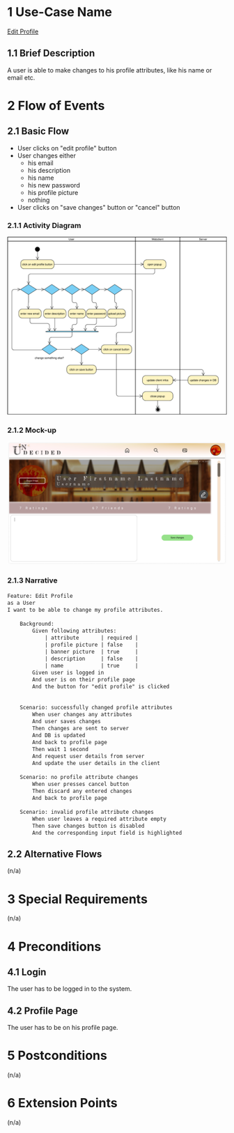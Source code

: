 # 1 Use-Case Name
[Edit Profile](../SRS.md#316-edit-profile)

## 1.1 Brief Description
A user is able to make changes to his profile attributes, like his name or email etc.
# 2 Flow of Events
## 2.1 Basic Flow

- User clicks on "edit profile" button
- User changes either 
    - his email
    - his description
    - his name
    - his new password
    - his profile picture
    - nothing
- User clicks on "save changes" button or "cancel" button 

### 2.1.1 Activity Diagram
![Organization Application Activity Diagram](editProfile.svg)

### 2.1.2 Mock-up
![](EDIT-PROFILE.png)

### 2.1.3 Narrative
```gherkin
Feature: Edit Profile
as a User
I want to be able to change my profile attributes.

	Background:
		Given following attributes:
			| attribute       | required |
			| profile picture | false    |
			| banner picture  | true     |
			| description     | false    |
			| name            | true     |
		Given user is logged in
		And user is on their profile page
		And the button for "edit profile" is clicked


	Scenario: successfully changed profile attributes
		When user changes any attributes
		And user saves changes
		Then changes are sent to server
		And DB is updated
		And back to profile page
		Then wait 1 second
		And request user details from server
		And update the user details in the client

	Scenario: no profile attribute changes
		When user presses cancel button
		Then discard any entered changes
		And back to profile page

	Scenario: invalid profile attribute changes
		When user leaves a required attribute empty
		Then save changes button is disabled
		And the corresponding input field is highlighted
```

## 2.2 Alternative Flows
(n/a)

# 3 Special Requirements
(n/a)

# 4 Preconditions
## 4.1 Login
The user has to be logged in to the system.

## 4.2 Profile Page
The user has to be on his profile page.

# 5 Postconditions
(n/a)

# 6 Extension Points
(n/a)
